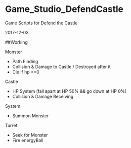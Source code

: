 # Game_Studio_DefendCastle
Game Scripts for Defend the Castle

2017-12-03

##Working

Monster
- Path Finding
- Collision & Damage to Castle / Destroyed after it
- Die if hp <=0

Castle
- HP System (fall apart at HP 50% && go down at HP 0%)
- Collision & Damage Receiving

System
- Summon Monster

Turret
- Seek for Monster
- Fire energyBall
